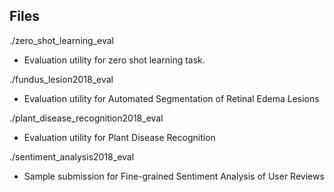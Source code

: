 ## Files ##
./zero_shot_learning_eval
- Evaluation utility for zero shot learning task.

./fundus_lesion2018_eval
- Evaluation utility for Automated Segmentation of Retinal Edema Lesions

./plant_disease_recognition2018_eval
- Evaluation utility for Plant Disease Recognition

./sentiment_analysis2018_eval
- Sample submission for Fine-grained Sentiment Analysis of User Reviews
